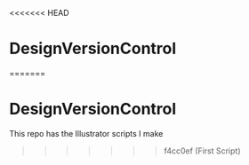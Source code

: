<<<<<<< HEAD
# DesignVersionControl
=======
# DesignVersionControl

This repo has the Illustrator scripts I make

>>>>>>> f4cc0ef (First Script)
